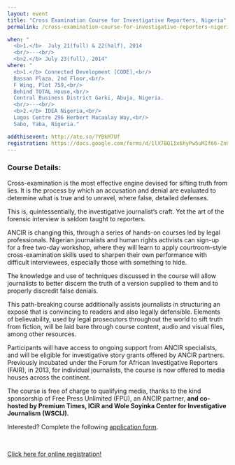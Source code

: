 ```yaml
---
layout: event
title: "Cross Examination Course for Investigative Reporters, Nigeria"
permalink: /cross-examination-course-for-investigative-reporters-nigeria

when: "
  <b>1.</b>  July 21(full) & 22(half), 2014
  <br/>---<br/>
  <b>2.</b> July 23(full), 2014"
where: "
  <b>1.</b> Connected Development [CODE],<br/>
  Bassan Plaza, 2nd Floor,<br/>
  F Wing, Plot 759,<br/>
  Behind TOTAL House,<br/>
  Central Business District Garki, Abuja, Nigeria.
  <br/>---<br/>
  <b>2.</b> IDEA Nigeria,<br/>
  Lagos Centre 296 Herbert Macaulay Way,<br/>
  Sabo, Yaba, Nigeria."

addthisevent: http://ate.so/?YBkM7Uf
registration: https://docs.google.com/forms/d/1lX7BQ1Ix6hyPw5uMIf66-Zn0zv_YHxkAhDB1U21WPjs/viewform?usp=send_form
---
```


### Course Details:
Cross-examination is the most effective engine devised for sifting truth from lies. It is the process by which an accusation and denial are evaluated to determine what is true and to unravel, where false, detailed defenses.

This is, quintessentially, the investigative journalist’s craft. Yet the art of the forensic interview is seldom taught to reporters.

ANCIR is changing this, through a series of hands-on courses led by legal professionals. Nigerian journalists and human rights activists can sign-up for a free two-day workshop, where they will learn to apply courtroom-style cross-examination skills used to sharpen their own performance with difficult interviewees, especially those with something to hide.

The knowledge and use of techniques discussed in the course will allow journalists to better discern the truth of a version supplied to them and to properly discredit false denials.  

This path-breaking course additionally assists journalists in structuring an exposé that is convincing to readers and also legally defensible.  Elements of believability, used by legal prosecutors throughout the world to sift truth from fiction, will be laid bare through course content, audio and visual files, among other resources.

Participants will have access to ongoing support from ANCIR specialists, and will be eligible for investigative story grants offered by ANCIR partners. Previously incubated under the Forum for African Investigative Reporters (FAIR), in 2013, for individual journalists, the course is now offered to media houses across the continent.

The course is free of charge to qualifying media, thanks to the kind sponsorship of Free Press Unlimited (FPU), an ANCIR partner, **and co-hosted by Premium Times, ICiR and Wole Soyinka Center for Investigative Journalism (WSCIJ).**

Interested? Complete the following [application form](https://docs.google.com/forms/d/1lX7BQ1Ix6hyPw5uMIf66-Zn0zv_YHxkAhDB1U21WPjs/viewform?usp=send_form).

<br/>

<p class="text-center"><a href="https://docs.google.com/forms/d/1lX7BQ1Ix6hyPw5uMIf66-Zn0zv_YHxkAhDB1U21WPjs/viewform?usp=send_form" target="_blank" class="btn btn-lg btn-danger">Click here for online registration!</a></p>

<br/>
